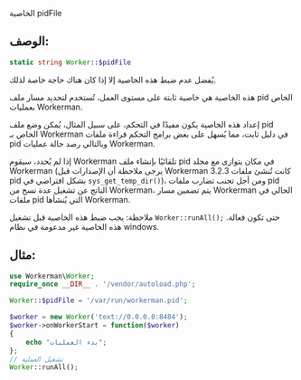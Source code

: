 الخاصية pidFile

## الوصف:
```php
static string Worker::$pidFile
```

يُفضل عدم ضبط هذه الخاصية إلا إذا كان هناك حاجة خاصة لذلك.

هذه الخاصية هي خاصية ثابتة على مستوى العمل، تُستخدم لتحديد مسار ملف pid الخاص بعمليات Workerman.

إعداد هذه الخاصية يكون مفيدًا في التحكم، على سبيل المثال، يُمكن وضع ملف pid الخاص بـ Workerman في دليل ثابت، مما يُسهل على بعض برامج التحكم قراءة ملفات pid وبالتالي رصد حالة عمليات Workerman.

إذا لم يُحدد، سيقوم Workerman تلقائيًا بإنشاء ملف pid في مكان يتوازى مع مجلد Workerman (يرجى ملاحظة أن الإصدارات قبل Workerman 3.2.3 كانت تُنشئ ملفات pid بشكل افتراضي في ```sys_get_temp_dir()```)، ومن أجل تجنب تضارب ملفات pid الناتج عن تشغيل عدة نسخ من Workerman، يتم تضمين مسار Workerman الحالي في ملفات pid التي يُنشأها Workerman.

ملاحظة: يجب ضبط هذه الخاصية قبل تشغيل ```Worker::runAll();``` حتى تكون فعالة. هذه الخاصية غير مدعومة في نظام windows.

## مثال:

```php
use Workerman\Worker;
require_once __DIR__ . '/vendor/autoload.php';

Worker::$pidFile = '/var/run/workerman.pid';

$worker = new Worker('text://0.0.0.0:8484');
$worker->onWorkerStart = function($worker)
{
    echo "بدء العمليات";
};
// تشغيل العملية
Worker::runAll();
```
